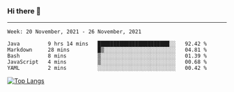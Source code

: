 ### Hi there 👋
---
<!--START_SECTION:waka-->
```text
Week: 20 November, 2021 - 26 November, 2021

Java         9 hrs 14 mins   ███████████████████████░░   92.42 % 
Markdown     28 mins         █▒░░░░░░░░░░░░░░░░░░░░░░░   04.81 % 
Bash         8 mins          ▒░░░░░░░░░░░░░░░░░░░░░░░░   01.39 % 
JavaScript   4 mins          ▒░░░░░░░░░░░░░░░░░░░░░░░░   00.68 % 
YAML         2 mins          ░░░░░░░░░░░░░░░░░░░░░░░░░   00.42 % 
```
<!--END_SECTION:waka-->

[![Top Langs](https://github-readme-stats.vercel.app/api/top-langs/?username=HyunAh-iia&layout=compact)](https://github.com/anuraghazra/github-readme-stats)
<!--
**HyunAh-iia/HyunAh-iia** is a ✨ _special_ ✨ repository because its `README.md` (this file) appears on your GitHub profile.

Here are some ideas to get you started:

- 🔭 I’m currently working on ...
- 🌱 I’m currently learning ...
- 👯 I’m looking to collaborate on ...
- 🤔 I’m looking for help with ...
- 💬 Ask me about ...
- 📫 How to reach me: ...
- 😄 Pronouns: ...
- ⚡ Fun fact: ...
-->
